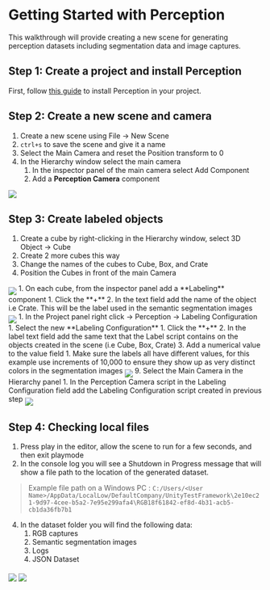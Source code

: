 # Getting Started with Perception
This walkthrough will provide creating a new scene for generating perception datasets including segmentation data and image captures.

## Step 1: Create a project and install Perception
First, follow [this guide](SetupSteps.md) to install Perception in your project.

## Step 2: Create a new scene and camera
1. Create a new scene using File -> New Scene
2. `ctrl+s` to save the scene and give it a name
3. Select the Main Camera and reset the Position transform to 0 
4. In the Hierarchy window select the main camera
	1. In the inspector panel of the main camera select Add Component
	2. Add a **Perception Camera** component

<img src="images/MainCameraConfig.PNG" align="middle"/>

## Step 3: Create labeled objects
1. Create a cube by right-clicking in the Hierarchy window, select 3D Object -> Cube 
1. Create 2 more cubes this way
1. Change the names of the cubes to Cube, Box, and Crate
1. Position the Cubes in front of the main Camera
<img src="images/CompletedScene.PNG" align="middle"/>
1. On each cube, from the inspector panel add a **Labeling** component 
	1. Click the **+**
	2. In the text field add the name of the object i.e Crate. This will be the label used in the semantic segmentation images 
<img src="images/LabeledObject.PNG" align="middle"/>
1. In the Project panel right click -> Perception -> Labeling Configuration
1. Select the new **Labeling Configuration**
	1. Click the **+**
	2. In the label text field add the same text that the Label script contains on the objects created in the scene (i.e Cube, Box, Crate)
	3. Add a numerical value to the value field 
		1. Make sure the labels all have different values, for this example use increments of 10,000 to ensure they show up as very distinct colors in the segmentation images
<img src="images/LabelingConfigurationFinished.PNG" align="middle"/>
9. Select the Main Camera in the Hierarchy panel 
	1. In the Perception Camera script in the Labeling Configuration field add the Labeling Configuration script created in previous step 
<img src="images/MainCameraConfig.PNG" align="middle"/>

## Step 4: Checking local files
1. Press play in the editor, allow the scene to run for a few seconds, and then exit playmode
2. In the console log you will see a Shutdown in Progress message that will show a file path to the location of the generated dataset.
>Example file path on a Windows PC : `C:/Users/<User Name>/AppData/LocalLow/DefaultCompany/UnityTestFramework\2e10ec21-9d97-4cee-b5a2-7e95e299afa4\RGB18f61842-ef8d-4b31-acb5-cb1da36fb7b1`
4. In the dataset folder you will find the following data:
	1. RGB captures 
	2. Semantic segmentation images
	3. Logs
	4. JSON Dataset
	
<img src="images/rgb_2.png" align="middle"/>
<img src="images/segmentation_2.png" align="middle"/>